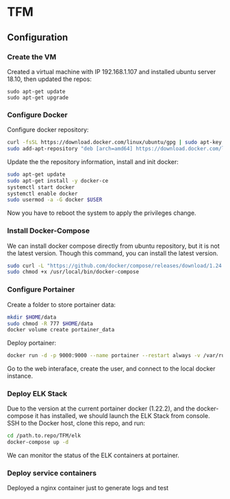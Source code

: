 # TFM

## Configuration

### Create the VM

Created a virtual machine with IP 192.168.1.107 and installed ubuntu server 18.10, then updated the repos:

```
sudo apt-get update
sudo apt-get upgrade
```

### Configure Docker

Configure docker repository:

```bash
curl -fsSL https://download.docker.com/linux/ubuntu/gpg | sudo apt-key add -
sudo add-apt-repository "deb [arch=amd64] https://download.docker.com/linux/ubuntu $(lsb_release -cs) stable"
```

Update the the repository information, install and init docker:

```bash
sudo apt-get update
sudo apt-get install -y docker-ce
systemctl start docker
systemctl enable docker
sudo usermod -a -G docker $USER
```

Now you have to reboot the system to apply the privileges change.

### Install Docker-Compose

We can install docker compose directly from ubuntu repository, but it is not the latest version. Though this command, you can install the latest version.

```bash
sudo curl -L "https://github.com/docker/compose/releases/download/1.24.0/docker-compose-$(uname -s)-$(uname -m)" -o /usr/local/bin/docker-compose
sudo chmod +x /usr/local/bin/docker-compose
```

### Configure Portainer

Create a folder to store portainer data:

```bash
mkdir $HOME/data
sudo chmod -R 777 $HOME/data
docker volume create portainer_data
```

Deploy portainer:

```bash
docker run -d -p 9000:9000 --name portainer --restart always -v /var/run/docker.sock:/var/run/docker.sock -v portainer_data:/home/ubuntu/data portainer/portainer
```

Go to the web interaface, create the user, and connect to the local docker instance.

### Deploy ELK Stack

Due to the version at the current portainer docker (1.22.2), and the docker-compose it has installed, we should launch the ELK Stack from console. SSH to the Docker host, clone this repo, and run:

```bash
cd /path.to.repo/TFM/elk
docker-compose up -d
```

We can monitor the status of the ELK containers at portainer.

### Deploy service containers

Deployed a nginx container just to generate logs and test